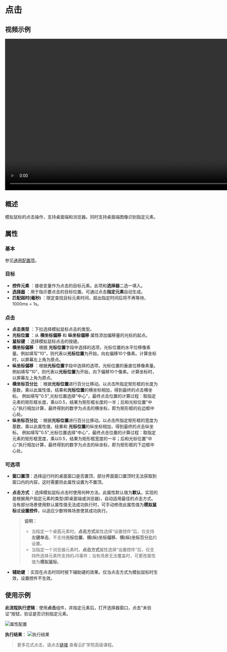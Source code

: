 # 点击

## 视频示例

<video height=498 width=880 src="https://docimages.blob.core.chinacloudapi.cn/images/Activities/video/click.mp4"></video>

## 概述

模拟鼠标的点击操作，支持桌面端和浏览器。同时支持桌面端图像识别指定元素。

## 属性

### 基本

参见[通用配置项](../Appendix/CommonConfigurationItems.md)。

### 目标

- **控件元素** ：接收变量作为点击的目标元素。此项和**选择器**二选一填入。
- **[选择器](../Appendix/Selector.md?_v=v2020.4)** ：用于指示要点击的目标位置。可通过点击**指定元素**自动生成。
- **匹配超时(毫秒)** ：限定查找目标元素时间，超出指定时间后将不再等待，1000ms = 1s。

### 点击

- **点击类型** ：下拉选择模拟鼠标点击的类型。
- **光标位置** ：从 **横坐标偏移** 和 **纵坐标偏移** 属性添加偏移量的光标的起点。
- **鼠标键** ：选择模拟鼠标点击的按键。
- **横坐标偏移** ：根据 **光标位置**字段中选择的选项，光标位置的水平位移像素量。例如填写“10”，则代表以**光标位置**为开始，向右偏移10个像素。计算坐标时，以屏幕左上角为原点。
- **纵坐标偏移** ：根据**光标位置**字段中选择的选项，光标位置的垂直位移像素量。例如填写“10”，则代表以**光标位置**为开始，向下偏移10个像素。计算坐标时，以屏幕左上角为原点。
- **横坐标百分比** ：根据**光标位置**进行百分比移动。以点击所指定矩形框的长度为基数，乘以此属性值，结果和**光标位置**的横坐标相加，得到最终的点击横坐标。
例如填写"0.5",光标位置选择"中心"，最终点击位置的计算过程：取指定元素的矩形框长度，乘以0.5，结果为矩形框长度的一半；后和光标位置"中心"执行相加计算，最终得到的数字为点击的横坐标，即为矩形框的右边框中心处。
- **纵坐标百分比** ：根据**光标位置**进行百分比移动。以点击所指定矩形框的宽度为基数，乘以此属性值，结果和 **光标位置**的纵坐标相加，得到最终的点击纵坐标。
例如填写"0.5",光标位置选择"中心"，最终点击位置的计算过程：取指定元素的矩形框宽度，乘以0.5，结果为矩形框宽度的一半；后和光标位置"中心"执行相加计算，最终得到的数字为点击的纵坐标，即为矩形框的下边框中心处。

### 可选项

- **窗口置顶**：选择运行时的桌面窗口是否置顶，部分界面窗口置顶时无法获取到窗口内的内容，这时需要将此属性设置为不置顶。
- **点击方式** ：选择模拟鼠标点击时使用何种方法。此属性默认值为**默认**，实现的是根据用户指定元素的类型(即桌面端或浏览器)，自动适用最佳的点击方式。
当有部分场景使用默认属性值无法成功执行时，可手动修改此属性值为**模拟鼠标**或**设置控件**，以适应少数特殊场景使其成功执行。

    >**说明：**
    >
    >- 当指定一个桌面元素时。**点击方式**属性选择“设置控件”后，仅支持**左键单击**。不支持**光标位置、横(纵)坐标偏移、横(纵)坐标百分比**的设置。
    > - 当指定一个浏览器元素时。**点击方式**属性选择“设置控件”后，仅支持所选择元素所支持的JS事件；当有场景无法覆盖时，可更改属性值为**模拟鼠标**。

- **辅助键** ：实现在点击时同时按下辅助键的效果。仅当点击方式为模拟鼠标时生效，设置控件不生效。

## 使用示例

**此流程执行逻辑**：使用**点击**组件，并指定元素后，打开选择器窗口，点击“未验证”按钮，验证是否识别指定元素。

![属性配置](https://docimages.blob.core.chinacloudapi.cn/images/Activities/check-2.png)

**执行结果**：
![执行结果](https://docimages.blob.core.chinacloudapi.cn/images/Activities/check-3.png)

>更多花式点击，请点击[链接](https://academy.encoo.com/learn/unit-detail/33) 查看云扩学院高级课程。
